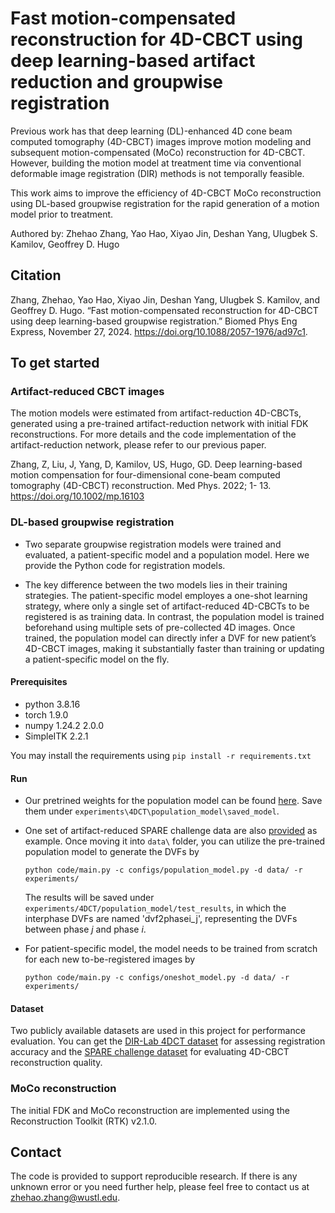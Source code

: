 # Fast motion-compensated reconstruction for 4D-CBCT using deep learning-based artifact reduction and groupwise registration
Previous work has that deep learning (DL)-enhanced 4D cone beam computed tomography (4D-CBCT) images improve motion modeling and subsequent motion-compensated (MoCo) reconstruction for 4D-CBCT. However, building the motion model at treatment time via conventional deformable image registration (DIR) methods is not temporally feasible.

This work aims to improve the efficiency of 4D-CBCT MoCo reconstruction using DL-based groupwise registration for the rapid generation of a motion model prior to treatment. 

Authored by: Zhehao Zhang, Yao Hao, Xiyao Jin, Deshan Yang, Ulugbek S. Kamilov, Geoffrey D. Hugo

## Citation
Zhang, Zhehao, Yao Hao, Xiyao Jin, Deshan Yang, Ulugbek S. Kamilov, and Geoffrey D. Hugo. “Fast motion-compensated reconstruction for 4D-CBCT using deep learning-based groupwise registration.” Biomed Phys Eng Express, November 27, 2024. https://doi.org/10.1088/2057-1976/ad97c1.


## To get started

### Artifact-reduced CBCT images
The motion models were estimated from artifact-reduction 4D-CBCTs, generated using a pre-trained artifact-reduction network with initial FDK reconstructions. For more details and the code implementation of the artifact-reduction network, please refer to our previous paper.

Zhang, Z, Liu, J, Yang, D, Kamilov, US, Hugo, GD. Deep learning-based motion compensation for four-dimensional cone-beam computed tomography (4D-CBCT) reconstruction. Med Phys. 2022; 1- 13. https://doi.org/10.1002/mp.16103

### DL-based groupwise registration
* Two separate groupwise registration models were trained and evaluated, a patient-specific model and a population model. Here we provide the Python code for registration models.

* The key difference between the two models lies in their training strategies. The patient-specific model employes a one-shot learning strategy, where only a single set of artifact-reduced 4D-CBCTs to be registered is as training data. In contrast, the population model is trained beforehand using multiple sets of pre-collected 4D images. Once trained, the population model can directly infer a DVF for new patient’s 4D-CBCT images, making it substantially faster than training or updating a patient-specific model on the fly.

#### Prerequisites 
* python 3.8.16
* torch 1.9.0
* numpy 1.24.2 2.0.0
* SimpleITK 2.2.1

You may install the requirements using `pip install -r requirements.txt`

#### Run
* Our pretrined weights for the population model can be found [here](https://drive.google.com/drive/folders/1SQpLSTw4Xaug8S4rkXMHdbLWYEgWMCkX?usp=sharing). Save them under `experiments\4DCT\population_model\saved_model`.

* One set of artifact-reduced SPARE challenge data are also [provided](https://drive.google.com/drive/folders/1SQpLSTw4Xaug8S4rkXMHdbLWYEgWMCkX?usp=sharing) as example. Once moving it into `data\` folder, you can utilize the pre-trained population model to generate the DVFs by
  ```
  python code/main.py -c configs/population_model.py -d data/ -r experiments/
  ```
  The results will be saved under `experiments/4DCT/population_model/test_results`, in which the interphase DVFs are named 'dvf2phasei_j', representing the DVFs between phase _j_ and phase _i_.

* For patient-specific model, the model needs to be trained from scratch for each new to-be-registered images by
  ```
  python code/main.py -c configs/oneshot_model.py -d data/ -r experiments/
  ```

#### Dataset
Two publicly available datasets are used in this project for performance evaluation. You can get the [DIR-Lab 4DCT dataset](https://med.emory.edu/departments/radiation-oncology/research-laboratories/deformable-image-registration/downloads-and-reference-data/4dct.html) for assessing registration accuracy and the [SPARE challenge dataset](https://image-x.sydney.edu.au/spare-challenge/) for evaluating 4D-CBCT reconstruction quality.

### MoCo reconstruction
The initial FDK and MoCo reconstruction are implemented using the Reconstruction Toolkit (RTK) v2.1.0.

## Contact
The code is provided to support reproducible research. If there is any unknown error or you need further help, please feel free to contact us at zhehao.zhang@wustl.edu.

